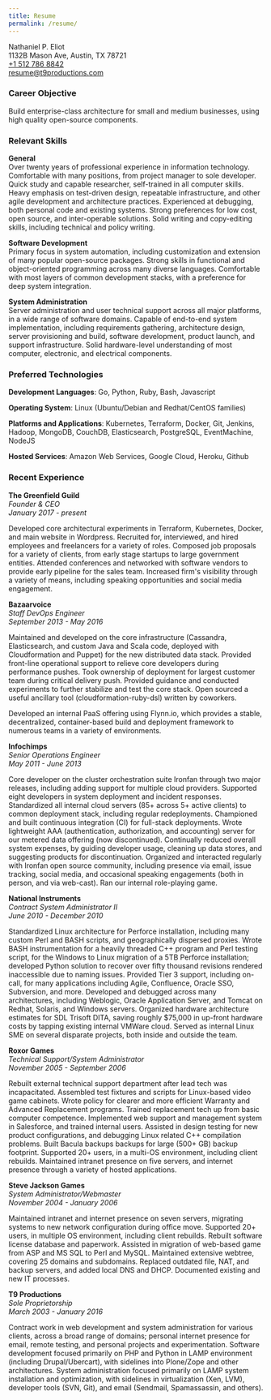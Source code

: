 ```yaml
---
title: Resume
permalink: /resume/
---
```


Nathaniel P. Eliot  
1132B Mason Ave, Austin, TX 78721  
[+1 512 786 8842](tel:+15127868842)  
[resume@t9productions.com](mailto:resume@t9productions.com)

### Career Objective
Build enterprise-class architecture for small and medium businesses, using high quality open-source components.

### Relevant Skills
**General**  
Over twenty years of professional experience in information technology. Comfortable with many positions, from project manager to sole developer. Quick study and capable researcher, self-trained in all computer skills. Heavy emphasis on test-driven design, repeatable infrastructure, and other agile development and architecture practices. Experienced at debugging, both personal code and existing systems. Strong preferences for low cost, open source, and inter-operable solutions. Solid writing and copy-editing skills, including technical and policy writing.

**Software Development**  
Primary focus in system automation, including customization and extension of many popular open-source packages. Strong skills in functional and object-oriented programming across many diverse languages. Comfortable with most layers of common development stacks, with a preference for deep system integration.

**System Administration**  
Server administration and user technical support across all major platforms, in a wide range of software domains. Capable of end-to-end system implementation, including requirements gathering, architecture design, server provisioning and build, software development, product launch, and support infrastructure. Solid hardware-level understanding of most computer, electronic, and electrical components.

### Preferred Technologies
**Development Languages**: Go, Python, Ruby, Bash, Javascript

**Operating System**: Linux (Ubuntu/Debian and Redhat/CentOS families)

**Platforms and Applications**: Kubernetes, Terraform, Docker, Git, Jenkins, Hadoop, MongoDB, CouchDB, Elasticsearch, PostgreSQL, EventMachine, NodeJS

**Hosted Services**: Amazon Web Services, Google Cloud, Heroku, Github

### Recent Experience
**The Greenfield Guild**  
*Founder & CEO*  
*January 2017 - present*

Developed core architectural experiments in Terraform, Kubernetes, Docker, and main website in Wordpress. Recruited for, interviewed, and hired employees and freelancers for a variety of roles. Composed job proposals for a variety of clients, from early stage startups to large government entities. Attended conferences and networked with software vendors to provide early pipeline for the sales team. Increased firm's visibility through a variety of means, including speaking opportunities and social media engagement.

**Bazaarvoice**  
*Staff DevOps Engineer*  
*September 2013 - May 2016*

Maintained and developed on the core infrastructure (Cassandra, Elasticsearch, and custom Java and Scala code, deployed with Cloudformation and Puppet) for the new distributed data stack. Provided front-line operational support to relieve core developers during performance pushes. Took ownership of deployment for largest customer team during critical delivery push. Provided guidance and conducted experiments to further stabilize and test the core stack. Open sourced a useful ancillary tool (cloudformation-ruby-dsl) written by coworkers.

Developed an internal PaaS offering using Flynn.io, which provides a stable, decentralized, container-based build and deployment framework to numerous teams in a variety of environments.

**Infochimps**  
*Senior Operations Engineer*  
*May 2011 - June 2013*

Core developer on the cluster orchestration suite Ironfan through two major releases, including adding support for multiple cloud providers. Supported eight developers in system deployment and incident responses. Standardized all internal cloud servers (85+ across 5+ active clients) to common deployment stack, including regular redeployments. Championed and built continuous integration (CI) for full-stack deployments. Wrote lightweight AAA (authentication, authorization, and accounting) server for our metered data offering (now discontinued). Continually reduced overall system expenses, by guiding developer usage, cleaning up data stores, and suggesting products for discontinuation. Organized and interacted regularly with Ironfan open source community, including presence via email, issue tracking, social media, and occasional speaking engagements (both in person, and via web-cast). Ran our internal role-playing game.

**National Instruments**  
*Contract System Administrator II*  
*June 2010 - December 2010*

Standardized Linux architecture for Perforce installation, including many custom Perl and BASH scripts, and geographically dispersed proxies. Wrote BASH instrumentation for a heavily threaded C++ program and Perl testing script, for the Windows to Linux migration of a 5TB Perforce installation; developed Python solution to recover over fifty thousand revisions rendered inaccessible due to naming issues. Provided Tier 3 support, including on-call, for many applications including Agile, Confluence, Oracle SSO, Subversion, and more. Developed and debugged across many architectures, including Weblogic, Oracle Application Server, and Tomcat on Redhat, Solaris, and Windows servers. Organized hardware architecture estimates for SDL Trisoft DITA, saving roughly $75,000 in up-front hardware costs by tapping existing internal VMWare cloud. Served as internal Linux SME on several disparate projects, both inside and outside the team.

**Roxor Games**  
*Technical Support/System Administrator*  
*November 2005 - September 2006*

Rebuilt external technical support department after lead tech was incapacitated. Assembled test fixtures and scripts for Linux-based video game cabinets. Wrote policy for clearer and more efficient Warranty and Advanced Replacement programs. Trained replacement tech up from basic computer competence. Implemented web support and management system in Salesforce, and trained internal users. Assisted in design testing for new product configurations, and debugging Linux related C++ compilation problems. Built Bacula backups backups for large (500+ GB) backup footprint. Supported 20+ users, in a multi-OS environment, including client rebuilds. Maintained intranet presence on five servers, and internet presence through a variety of hosted applications.

**Steve Jackson Games**  
*System Administrator/Webmaster*  
*November 2004 - January 2006*

Maintained intranet and internet presence on seven servers, migrating systems to new network configuration during office move. Supported 20+ users, in multiple OS environment, including client rebuilds. Rebuilt software license database and paperwork. Assisted in migration of web-based game from ASP and MS SQL to Perl and MySQL. Maintained extensive webtree, covering 25 domains and subdomains. Replaced outdated file, NAT, and backup servers, and added local DNS and DHCP. Documented existing and new IT processes.

**T9 Productions**  
*Sole Proprietorship*  
*March 2003 - January 2016*

Contract work in web development and system administration for various clients, across a broad range of domains; personal internet presence for email, remote testing, and personal projects and experimentation. Software development focused primarily on PHP and Python in LAMP environment (including Drupal/Ubercart), with sidelines into Plone/Zope and other architectures. System administration focused primarily on LAMP system installation and optimization, with sidelines in virtualization (Xen, LVM), developer tools (SVN, Git), and email (Sendmail, Spamassassin, and others).
